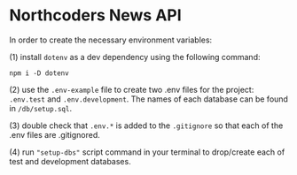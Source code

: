 # Northcoders News API

In order to create the necessary environment variables:

(1) install `dotenv` as a dev dependency using the following command:

```
npm i -D dotenv
```

(2) use the `.env-example` file to create two .env files for the project: `.env.test` and `.env.development`. The names of each database can be found in `/db/setup.sql`.

(3) double check that `.env.*` is added to the `.gitignore` so that each of the .env files are .gitignored.

(4) run `"setup-dbs"` script command in your terminal to drop/create each of test and development databases.
